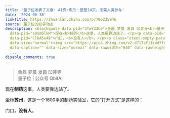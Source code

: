 ```yaml
---
title: '量子位发表了文章: AI真·炼丹：整整14天，无需人类参与'
date: '2024-06-30'
linkTitle: https://zhuanlan.zhihu.com/p/706235946
source: 量子位的知乎动态
description: <blockquote data-pid="JYwY33Ue">金磊 梦晨 发自 凹非寺<br>量子位 | 公众号 QbitAI</blockquote><p
  data-pid="s0SmblkM">现在<b>制药</b>这事，人类要靠边站了。</p><p data-pid="gOTib-DA">坐标<b>苏州</b>，这是一个1600平的制药实验室，它的“打开方式”是这样的：</p><p
  data-pid="ClbA5u4B">门口，<b>没有人</b>。</p><p class="ztext-empty-paragraph"><br></p><figure
  data-size="normal"><img src="https://pic4.zhimg.com/v2-d717af11e4d7fea5a261f6d228f41bb3.jpg"
  data-caption="" data-size="normal" data-rawwidth="640" data-rawheight="352" data-thumbnail="https://pic4.zhimg.
  ...
disable_comments: true
---
```

<blockquote data-pid="JYwY33Ue">金磊 梦晨 发自 凹非寺<br>量子位 | 公众号 QbitAI</blockquote><p data-pid="s0SmblkM">现在<b>制药</b>这事，人类要靠边站了。</p><p data-pid="gOTib-DA">坐标<b>苏州</b>，这是一个1600平的制药实验室，它的“打开方式”是这样的：</p><p data-pid="ClbA5u4B">门口，<b>没有人</b>。</p><p class="ztext-empty-paragraph"><br></p><figure data-size="normal"><img src="https://pic4.zhimg.com/v2-d717af11e4d7fea5a261f6d228f41bb3.jpg" data-caption="" data-size="normal" data-rawwidth="640" data-rawheight="352" data-thumbnail="https://pic4.zhimg. ...